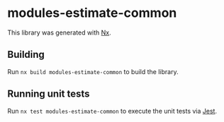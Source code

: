 # modules-estimate-common

This library was generated with [Nx](https://nx.dev).

## Building

Run `nx build modules-estimate-common` to build the library.

## Running unit tests

Run `nx test modules-estimate-common` to execute the unit tests via [Jest](https://jestjs.io).
